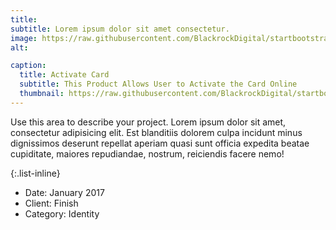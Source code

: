 ```yaml
---
title: 
subtitle: Lorem ipsum dolor sit amet consectetur.
image: https://raw.githubusercontent.com/BlackrockDigital/startbootstrap-agency/master/src/assets/img/portfolio/01-full.jpg
alt: 

caption:
  title: Activate Card
  subtitle: This Product Allows User to Activate the Card Online
  thumbnail: https://raw.githubusercontent.com/BlackrockDigital/startbootstrap-agency/master/src/assets/img/portfolio/01-thumbnail.jpg
---
```

Use this area to describe your project. Lorem ipsum dolor sit amet, consectetur adipisicing elit. Est blanditiis dolorem culpa incidunt minus dignissimos deserunt repellat aperiam quasi sunt officia expedita beatae cupiditate, maiores repudiandae, nostrum, reiciendis facere nemo!

{:.list-inline}
- Date: January 2017
- Client: Finish
- Category: Identity

